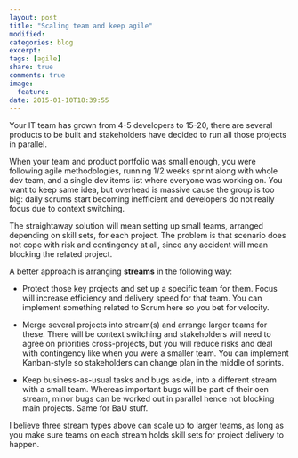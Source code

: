 ```yaml
---
layout: post
title: "Scaling team and keep agile"
modified:
categories: blog
excerpt:
tags: [agile]
share: true
comments: true
image:
  feature:
date: 2015-01-10T18:39:55
---
```



Your IT team has grown from 4-5 developers to 15-20, there are several products to be built and stakeholders have decided to run all those projects in parallel.

When your team and product portfolio was small enough, you were following agile methodologies, running 1/2 weeks sprint along with whole dev team, and a single dev items list where everyone was working on. You want to keep same idea, but overhead is massive cause the group is too big: daily scrums start becoming inefficient and developers do not really focus due to context switching.

The straightaway solution will mean setting up small teams, arranged depending on skill sets, for each project. The problem is that scenario does not cope with risk and contingency at all, since any accident will mean blocking the related project.

A better approach is arranging **streams** in the following way:

* Protect those key projects and set up a specific team for them. Focus will increase efficiency and delivery speed for that team. You can implement something related to Scrum here so you bet for velocity.

* Merge several projects into stream(s) and arrange larger teams for these. There will be context switching and stakeholders will need to agree on priorities cross-projects, but you will reduce risks and deal with contingency like when you were a smaller team. You can implement Kanban-style so stakeholders can change plan in the middle of sprints.

* Keep business-as-usual tasks and bugs aside, into a different stream with a small team. Whereas important bugs will be part of their oen stream, minor bugs can be worked out in parallel hence not blocking main projects. Same for BaU stuff.

I believe three stream types above can scale up to larger teams, as long as you make sure teams on each stream holds skill sets for project delivery to happen.